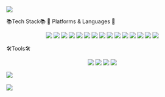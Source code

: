 <img src="https://capsule-render.vercel.app/api?type=waving&color=auto&height=200&section=header&text=Github&fontSize=90" />

📚Tech Stack📚
🌟 Platforms & Languages 🌟
<div align="center">
	<img src="https://img.shields.io/badge/HTML-E34F26?style=flat&logo=HTML5&logoColor=white" />
	<img src="https://img.shields.io/badge/CSS-1572B6?style=flat&logo=CSS3&logoColor=white" />
	<img src="https://img.shields.io/badge/Java-1572B6?style=flat&logo=CSS3&logoColor=white" />
	<img src="https://img.shields.io/badge/JavaScript-F7DF1E?style=flat&logo=CSS3&logoColor=white" />
	<img src="https://img.shields.io/badge/Vue.js-4FC08D?style=flat&logo=Java&logoColor=white" />	
	<img src="https://img.shields.io/badge/Python-3776AB?style=flat&logo=HTML5&logoColor=white" />
	<img src="https://img.shields.io/badge/jQuery-0769AD?style=flat&logo=CSS3&logoColor=white" />
	<img src="https://img.shields.io/badge/Bootstrap-7952B3?style=flat&logo=Java&logoColor=white" />	
	<img src="https://img.shields.io/badge/Spring-6DB33F?style=flat&logo=HTML5&logoColor=white" />
	<img src="https://img.shields.io/badge/Spring Boot-6DB33F?style=flat&logo=CSS3&logoColor=white" />
	<img src="https://img.shields.io/badge/Django-092E20?style=flat&logo=HTML5&logoColor=white" />
	<img src="https://img.shields.io/badge/MySQL-4479A1?style=flat&logo=CSS3&logoColor=white" />
	<img src="https://img.shields.io/badge/Oracle-F80000?style=flat&logo=HTML5&logoColor=white" />
	<img src="https://img.shields.io/badge/MariaDB-003545?style=flat&logo=HTML5&logoColor=white" />
	<img src="https://img.shields.io/badge/Oracle-F80000?style=flat&logo=HTML5&logoColor=white" />
</div>

🛠️Tools🛠️
<div align="center">
	<img src="https://img.shields.io/badge/Eclipse IDE-2C2255?style=flat&logo=HTML5&logoColor=white" />
	<img src="https://img.shields.io/badge/Visual Studio Code-007ACC?style=flat&logo=CSS3&logoColor=white" />
	<img src="https://img.shields.io/badge/Tomcat-F8DC75?style=flat&logo=CSS3&logoColor=white" />
	<img src="https://img.shields.io/badge/GitHub-181717?style=flat&logo=CSS3&logoColor=white" />
</div>

<img src="https://github-readme-stats.vercel.app/api/top-langs/?username=noweynoey&layout=compact"><br><br>
<img src="https://github-readme-stats.vercel.app/api?username=noweynoey&show_icons=true">

<!--
**noweynoey/noweynoey** is a ✨ _special_ ✨ repository because its `README.md` (this file) appears on your GitHub profile.

Here are some ideas to get you started:

- 🔭 I’m currently working on ...
- 🌱 I’m currently learning ...
- 👯 I’m looking to collaborate on ...
- 🤔 I’m looking for help with ...
- 💬 Ask me about ...
- 📫 How to reach me: ...
- 😄 Pronouns: ...
- ⚡ Fun fact: ...
-->
